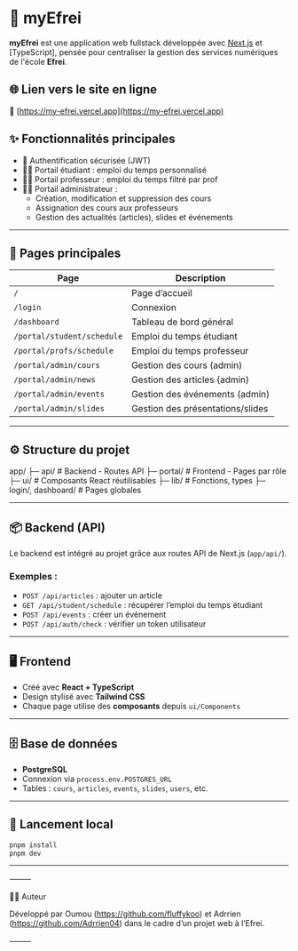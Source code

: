 # 📘 myEfrei

**myEfrei** est une application web fullstack développée avec [Next.js](https://nextjs.org/) et [TypeScript], pensée pour centraliser la gestion des services numériques de l'école **Efrei**.

## 🌐 Lien vers le site en ligne

🔗 [https://my-efrei.vercel.app](https://my-efrei.vercel.app)

## ✨ Fonctionnalités principales

- 🔐 Authentification sécurisée (JWT)
- 👩‍🎓 Portail étudiant : emploi du temps personnalisé
- 👨‍🏫 Portail professeur : emploi du temps filtré par prof
- 🧑‍💼 Portail administrateur :
  - Création, modification et suppression des cours
  - Assignation des cours aux professeurs
  - Gestion des actualités (articles), slides et événements

---

## 📑 Pages principales

| Page                          | Description                          |
|-------------------------------|--------------------------------------|
| `/`                           | Page d’accueil                       |
| `/login`                      | Connexion                            |
| `/dashboard`                  | Tableau de bord général              |
| `/portal/student/schedule`    | Emploi du temps étudiant             |
| `/portal/profs/schedule`      | Emploi du temps professeur           |
| `/portal/admin/cours`         | Gestion des cours (admin)           |
| `/portal/admin/news`          | Gestion des articles (admin)        |
| `/portal/admin/events`        | Gestion des événements (admin)      |
| `/portal/admin/slides`        | Gestion des présentations/slides    |

---

## ⚙️ Structure du projet

app/
├─ api/                   # Backend - Routes API
├─ portal/                # Frontend - Pages par rôle
├─ ui/                    # Composants React réutilisables
├─ lib/                   # Fonctions, types
├─ login/, dashboard/     # Pages globales

---

## 📦 Backend (API)

Le backend est intégré au projet grâce aux routes API de Next.js (`app/api/`).

### Exemples :
- `POST /api/articles` : ajouter un article
- `GET /api/student/schedule` : récupérer l’emploi du temps étudiant
- `POST /api/events` : créer un événement
- `POST /api/auth/check` : vérifier un token utilisateur

---

## 🖥️ Frontend

- Créé avec **React + TypeScript**
- Design stylisé avec **Tailwind CSS**
- Chaque page utilise des **composants** depuis `ui/Components`

---

## 🗄️ Base de données

- **PostgreSQL**
- Connexion via `process.env.POSTGRES_URL`
- Tables : `cours`, `articles`, `events`, `slides`, `users`, etc.

---

## 🚀 Lancement local

```bash
pnpm install
pnpm dev
```

---
⸻

🧑‍💻 Auteur

Développé par Oumou (https://github.com/fluffykoo) et Adrrien (https://github.com/Adrrien04) dans le cadre d’un projet web à l’Efrei.

⸻
